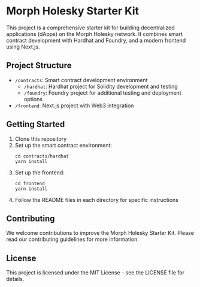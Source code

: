 # Morph Holesky Starter Kit

This project is a comprehensive starter kit for building decentralized applications (dApps) on the Morph Holesky network. It combines smart contract development with Hardhat and Foundry, and a modern frontend using Next.js.

## Project Structure

- `/contracts`: Smart contract development environment
  - `/hardhat`: Hardhat project for Solidity development and testing
  - `/foundry`: Foundry project for additional testing and deployment options
- `/frontend`: Next.js project with Web3 integration

## Getting Started

1. Clone this repository
2. Set up the smart contract environment:
   ```
   cd contracts/hardhat
   yarn install
   ```
3. Set up the frontend:
   ```
   cd frontend
   yarn install
   ```
4. Follow the README files in each directory for specific instructions

## Contributing

We welcome contributions to improve the Morph Holesky Starter Kit. Please read our contributing guidelines for more information.

## License

This project is licensed under the MIT License - see the LICENSE file for details.
